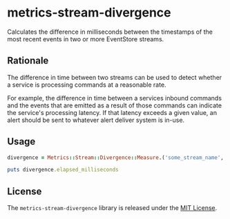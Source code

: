 # metrics-stream-divergence

Calculates the difference in milliseconds between the timestamps of the most recent events in two or more EventStore streams.

## Rationale

The difference in time between two streams can be used to detect whether a service is processing commands at a reasonable rate.

For example, the difference in time between a services inbound commands and the events that are emitted as a result of those commands can indicate the service's processing latency. If that latency exceeds a given value, an alert should be sent to whatever alert deliver system is in-use.

## Usage

```ruby
divergence = Metrics::Stream::Divergence::Measure.('some_stream_name', 'some_other_stream_name')

puts divergence.elapsed_milliseconds
```

## License

The `metrics-stream-divergence` library is released under the [MIT License](https://github.com/obsidian-btc/metrics-stream-divergence/blob/master/MIT-License.txt).
